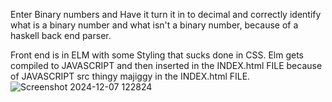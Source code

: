 Enter Binary numbers and Have it turn it in to decimal and correctly 
identify what is a binary number and what isn't a binary number, 
because of a haskell back end parser. 

Front end is in ELM with some Styling that sucks done in CSS. 
Elm gets compiled to JAVASCRIPT and then inserted in the INDEX.html FILE 
because of JAVASCRIPT src thingy majiggy in the INDEX.html FILE. 
![Screenshot 2024-12-07 122824](https://github.com/user-attachments/assets/7d9dbc75-5b14-4369-ac61-af7414a045e6)

